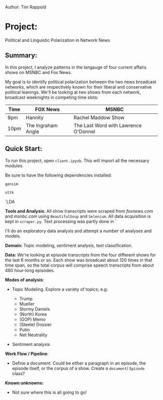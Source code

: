 Author: Tim Rappold

# Project:

Political and Linguistic Polarization in Network News

## Summary:

In this project, I analyze patterns in the langauge of four current affairs shows on MSNBC and Fox News.

My goal is to identify political polarization between the two news broadcast networks, which are respectively known for their liberal and conservative political leanings. We'll be looking at two shows from each network, broadcast weeknights in competing time slots:

| Time | FOX News           | MSNBC                                |
| ---- | ------------------ | ------------------------------------ |
| 9pm  | Hannity            | Rachel Maddow Show                   |
| 10pm | The Ingraham Angle | The Last Word with Lawrence O'Donnel |

## Quick Start:

To run this project, open `client.ipynb`. This will import all the necessary modules.

Be sure to have the following dependencies installed:

`gensim`

`nltk`

`LDA



**Tools and Analysis**: All show transcripts were scraped from *foxnews.com* and *msnbc.com* using  `BeautifulSoup` and `Selenium`.  All data acquisition is kept in `scraper.py`.  Text processing was partly done in `



I'll do an exploratory data analysis and attempt a number of analyses and models.

**Domain:**  Topic modeling, sentiment analysis, text classification.

**Data:** We're looking at episode transcripts from the four different shows for the last 6 months or so. Each show was broadcast about 120 times in that time span, so the total corpus will comprise speech transcripts from about 480 hour-long episodes.

**Modes of analysis**: 

* Topic Modeling. Explore a variety of topics; e.g:

  * Trump
  * Mueller
  * Stormy Daniels
  * (North) Korea
  * (GOP) Memo
  * (Steele) Dossier
  * Putin
  * Net Neutrality

* Sentiment analysis

  

**Work Flow / Pipeline**: 

* Define a document. Could be either a paragraph in an episode, the episode itself, or the corpus of a show. Create a `document`/ `Episode` class?

   

**Known unknowns:** 

- Not sure where this is all going to go!